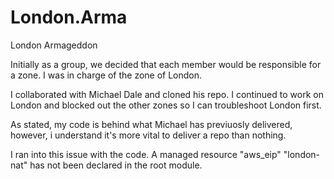 # London.Arma
London Armageddon  

Initially as a group, we decided that each member would be responsible for a zone. I was in charge of the zone of London.

I collaborated with Michael Dale and cloned his repo. I continued to work on London and blocked out the other zones so I can troubleshoot London first.

As stated, my code is behind what Michael has previuosly delivered, however, i understand it's more vital to deliver a repo than nothing.

I ran into this issue with the code. 
A managed resource "aws_eip" "london-nat" has not been declared in the root module.
